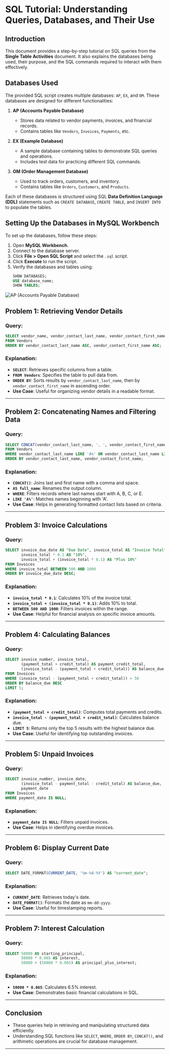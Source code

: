 # SQL Tutorial: Understanding Queries, Databases, and Their Use

## Introduction
This document provides a step-by-step tutorial on SQL queries from the **Single Table Activities** document. It also explains the databases being used, their purpose, and the SQL commands required to interact with them effectively.

## **Databases Used**
The provided SQL script creates multiple databases: `AP`, `EX`, and `OM`. These databases are designed for different functionalities:

1. **AP (Accounts Payable Database)**
   - Stores data related to vendor payments, invoices, and financial records.
   - Contains tables like `Vendors`, `Invoices`, `Payments`, etc.
   
2. **EX (Example Database)**
   - A sample database containing tables to demonstrate SQL queries and operations.
   - Includes test data for practicing different SQL commands.
   
3. **OM (Order Management Database)**
   - Used to track orders, customers, and inventory.
   - Contains tables like `Orders`, `Customers`, and `Products`.
   
Each of these databases is structured using SQL **Data Definition Language (DDL)** statements such as `CREATE DATABASE`, `CREATE TABLE`, and `INSERT INTO` to populate the tables.

## **Setting Up the Databases in MySQL Workbench**
To set up the databases, follow these steps:
1. Open **MySQL Workbench**.
2. Connect to the database server.
3. Click **File > Open SQL Script** and select the `.sql` script.
4. Click **Execute** to run the script.
5. Verify the databases and tables using:
   ```sql
   SHOW DATABASES;
   USE database_name;
   SHOW TABLES;
   ```
![AP (Accounts Payable Database)](Images/AccountsDB.png)
   

## **Problem 1: Retrieving Vendor Details**
### **Query:**
```sql
SELECT vendor_name, vendor_contact_last_name, vendor_contact_first_name
FROM Vendors
ORDER BY vendor_contact_last_name ASC, vendor_contact_first_name ASC;
```
### **Explanation:**
- **`SELECT`**: Retrieves specific columns from a table.
- **`FROM Vendors`**: Specifies the table to pull data from.
- **`ORDER BY`**: Sorts results by `vendor_contact_last_name`, then by `vendor_contact_first_name` in ascending order.
- **Use Case**: Useful for organizing vendor details in a readable format.

---

## **Problem 2: Concatenating Names and Filtering Data**
### **Query:**
```sql
SELECT CONCAT(vendor_contact_last_name, ', ', vendor_contact_first_name) AS full_name
FROM Vendors
WHERE vendor_contact_last_name LIKE 'A%' OR vendor_contact_last_name LIKE 'B%' OR vendor_contact_last_name LIKE 'C%' OR vendor_contact_last_name LIKE 'E%'
ORDER BY vendor_contact_last_name, vendor_contact_first_name;
```
### **Explanation:**
- **`CONCAT()`**: Joins last and first name with a comma and space.
- **`AS full_name`**: Renames the output column.
- **`WHERE`**: Filters records where last names start with A, B, C, or E.
- **`LIKE 'A%'`**: Matches names beginning with 'A'.
- **Use Case**: Helps in generating formatted contact lists based on criteria.

---

## **Problem 3: Invoice Calculations**
### **Query:**
```sql
SELECT invoice_due_date AS "Due Date", invoice_total AS "Invoice Total", 
       invoice_total * 0.1 AS "10%", 
       invoice_total + (invoice_total * 0.1) AS "Plus 10%"
FROM Invoices
WHERE invoice_total BETWEEN 500 AND 1000
ORDER BY invoice_due_date DESC;
```
### **Explanation:**
- **`invoice_total * 0.1`**: Calculates 10% of the invoice total.
- **`invoice_total + (invoice_total * 0.1)`**: Adds 10% to total.
- **`BETWEEN 500 AND 1000`**: Filters invoices within the range.
- **Use Case**: Helpful for financial analysis on specific invoice amounts.

---

## **Problem 4: Calculating Balances**
### **Query:**
```sql
SELECT invoice_number, invoice_total, 
       (payment_total + credit_total) AS payment_credit_total, 
       (invoice_total - (payment_total + credit_total)) AS balance_due
FROM Invoices
WHERE (invoice_total - (payment_total + credit_total)) > 50
ORDER BY balance_due DESC
LIMIT 5;
```
### **Explanation:**
- **`(payment_total + credit_total)`**: Computes total payments and credits.
- **`invoice_total - (payment_total + credit_total)`**: Calculates balance due.
- **`LIMIT 5`**: Returns only the top 5 results with the highest balance due.
- **Use Case**: Useful for identifying top outstanding invoices.

---

## **Problem 5: Unpaid Invoices**
### **Query:**
```sql
SELECT invoice_number, invoice_date, 
       (invoice_total - payment_total - credit_total) AS balance_due, 
       payment_date
FROM Invoices
WHERE payment_date IS NULL;
```
### **Explanation:**
- **`payment_date IS NULL`**: Filters unpaid invoices.
- **Use Case**: Helps in identifying overdue invoices.

---

## **Problem 6: Display Current Date**
### **Query:**
```sql
SELECT DATE_FORMAT(CURRENT_DATE, '%m-%d-%Y') AS "current_date";
```
### **Explanation:**
- **`CURRENT_DATE`**: Retrieves today's date.
- **`DATE_FORMAT()`**: Formats the date as `mm-dd-yyyy`.
- **Use Case**: Useful for timestamping reports.

---

## **Problem 7: Interest Calculation**
### **Query:**
```sql
SELECT 50000 AS starting_principal, 
       50000 * 0.065 AS interest, 
       50000 + (50000 * 0.065) AS principal_plus_interest;
```
### **Explanation:**
- **`50000 * 0.065`**: Calculates 6.5% interest.
- **Use Case**: Demonstrates basic financial calculations in SQL.

---

## **Conclusion**
- These queries help in retrieving and manipulating structured data efficiently.
- Understanding SQL functions like `SELECT`, `WHERE`, `ORDER BY`, `CONCAT()`, and arithmetic operations are crucial for database management.

---

